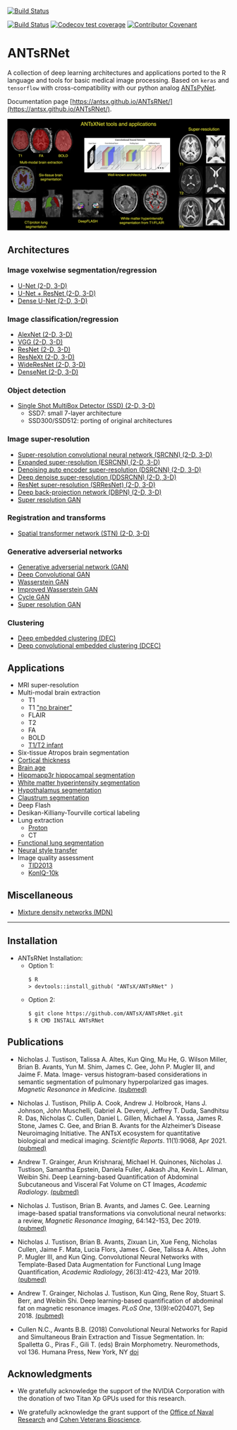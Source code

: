 [![Build Status](https://travis-ci.org/ANTsX/ANTsRNet.png?branch=master)](https://travis-ci.org/ANTsX/ANTsRNet)

 <!-- badges: start -->
[![Build Status](https://travis-ci.com/muschellij2/ANTsRNet.png?branch=master)](https://travis-ci.com/muschellij2/ANTsRNet)
[![Codecov test coverage](https://codecov.io/gh/muschellij2/ANTsRNet/branch/master/graph/badge.svg)](https://codecov.io/gh/muschellij2/ANTsRNet?branch=master)
[![Contributor Covenant](https://img.shields.io/badge/Contributor%20Covenant-v2.0%20adopted-ff69b4.svg)](code_of_conduct.md)
<!-- badges: end -->

# ANTsRNet

A collection of deep learning architectures and applications ported to the R language and tools for basic medical image processing. Based on `keras` and `tensorflow` with cross-compatibility with our python analog [ANTsPyNet](https://github.com/ntustison/ANTsPyNet/).

Documentation page [https://antsx.github.io/ANTsRNet/](https://antsx.github.io/ANTsRNet/).

![ANTsXNetTools](docs/figures/coreANTsXNetTools.png)

## Architectures

### Image voxelwise segmentation/regression

* [U-Net (2-D, 3-D)](https://arxiv.org/abs/1505.04597)
* [U-Net + ResNet (2-D, 3-D)](https://arxiv.org/abs/1608.04117)
* [Dense U-Net (2-D, 3-D)](https://arxiv.org/pdf/1709.07330.pdf)

### Image classification/regression

* [AlexNet (2-D, 3-D)](http://papers.nips.cc/paper/4824-imagenet-classification-with-deep-convolutional-neural-networks.pdf)
* [VGG (2-D, 3-D)](https://arxiv.org/abs/1409.1556)
* [ResNet (2-D, 3-D)](https://arxiv.org/abs/1512.03385)
* [ResNeXt (2-D, 3-D)](https://arxiv.org/abs/1611.05431)
* [WideResNet (2-D, 3-D)](http://arxiv.org/abs/1605.07146)
* [DenseNet (2-D, 3-D)](https://arxiv.org/abs/1608.06993)

### Object detection

* [Single Shot MultiBox Detector (SSD) (2-D, 3-D)](https://arxiv.org/abs/1512.02325)
    * SSD7: small 7-layer architecture
    * SSD300/SSD512: porting of original architectures

### Image super-resolution

* [Super-resolution convolutional neural network (SRCNN) (2-D, 3-D)](https://arxiv.org/abs/1501.00092)
* [Expanded super-resolution (ESRCNN) (2-D, 3-D)](https://arxiv.org/abs/1501.00092)
* [Denoising auto encoder super-resolution (DSRCNN) (2-D, 3-D)]()
* [Deep denoise super-resolution (DDSRCNN) (2-D, 3-D)](https://arxiv.org/abs/1606.08921)
* [ResNet super-resolution (SRResNet) (2-D, 3-D)](https://arxiv.org/abs/1609.04802)
* [Deep back-projection network (DBPN) (2-D, 3-D)](https://arxiv.org/abs/1803.02735)
* [Super resolution GAN](https://arxiv.org/abs/1609.04802)

### Registration and transforms

* [Spatial transformer network (STN) (2-D, 3-D)](https://arxiv.org/abs/1506.02025)

### Generative adverserial networks

* [Generative adverserial network (GAN)](https://arxiv.org/abs/1406.2661)
* [Deep Convolutional GAN](https://arxiv.org/abs/1511.06434)
* [Wasserstein GAN](https://arxiv.org/abs/1701.07875)
* [Improved Wasserstein GAN](https://arxiv.org/abs/1704.00028)
* [Cycle GAN](https://arxiv.org/abs/1703.10593)
* [Super resolution GAN](https://arxiv.org/abs/1609.04802)

### Clustering

* [Deep embedded clustering (DEC)](https://arxiv.org/abs/1511.06335)
* [Deep convolutional embedded clustering (DCEC)](https://xifengguo.github.io/papers/ICONIP17-DCEC.pdf)

## Applications

* MRI super-resolution
* Multi-modal brain extraction
    * T1 
    * T1 ["no brainer"](https://github.com/neuronets/nobrainer)
    * FLAIR
    * T2
    * FA
    * BOLD
    * [T1/T2 infant](https://www.med.unc.edu/psych/research/psychiatry-department-research-programs/early-brain-development-research/)
* Six-tissue Atropos brain segmentation
* [Cortical thickness](https://www.medrxiv.org/content/10.1101/2020.10.19.20215392v1.full)
* [Brain age](https://academic.oup.com/brain/article-abstract/143/7/2312/5863667?redirectedFrom=fulltext)
* [Hippmapp3r hippocampal segmentation](https://pubmed.ncbi.nlm.nih.gov/31609046/)
* [White matter hyperintensity segmentation](https://pubmed.ncbi.nlm.nih.gov/30125711/)
* [Hypothalamus segmentation](https://pubmed.ncbi.nlm.nih.gov/32853816/)
* [Claustrum segmentation](https://arxiv.org/abs/2008.03465)
* Deep Flash
* Desikan-Killiany-Tourville cortical labeling
* Lung extraction
    * [Proton](https://www.ncbi.nlm.nih.gov/pubmed/30195415)
    * CT
* [Functional lung segmentation](https://www.medrxiv.org/content/10.1101/2021.03.04.21252588v2)
* [Neural style transfer](https://arxiv.org/abs/1508.06576)
* Image quality assessment
    * [TID2013](https://www.sciencedirect.com/science/article/pii/S0923596514001490)
    * [KonIQ-10k](https://ieeexplore.ieee.org/document/8968750)

## Miscellaneous

* [Mixture density networks (MDN)](https://publications.aston.ac.uk/373/1/NCRG_94_004.pdf)

--------------------------------------

## Installation

* ANTsRNet Installation:
    * Option 1:
       ```
       $ R
       > devtools::install_github( "ANTsX/ANTsRNet" )
       ```
    * Option 2:
       ```
       $ git clone https://github.com/ANTsX/ANTsRNet.git
       $ R CMD INSTALL ANTsRNet
       ```

## Publications

* Nicholas J. Tustison,  Talissa A. Altes, Kun Qing, Mu He, G. Wilson Miller, Brian B. Avants, Yun M. Shim, James C. Gee, John P. Mugler III, and Jaime F. Mata.  Image- versus histogram-based considerations in semantic segmentation of pulmonary hyperpolarized gas images. _Magnetic Resonance in Medicine_. [(pubmed)](https://pubmed.ncbi.nlm.nih.gov/34227163/)

* Nicholas J. Tustison, Philip A. Cook, Andrew J. Holbrook, Hans J. Johnson, John Muschelli, Gabriel A. Devenyi, Jeffrey T. Duda, Sandhitsu R. Das, Nicholas C. Cullen, Daniel L. Gillen, Michael A. Yassa, James R. Stone, James C. Gee, and Brian B. Avants for the Alzheimer’s Disease Neuroimaging Initiative.  The ANTsX ecosystem for quantitative biological and medical imaging. _Scientific Reports_.  11(1):9068, Apr 2021. [(pubmed)](https://pubmed.ncbi.nlm.nih.gov/33907199/)

* Andrew T. Grainger, Arun Krishnaraj, Michael H. Quinones, Nicholas J. Tustison, Samantha Epstein, Daniela Fuller, Aakash Jha, Kevin L. Allman, Weibin Shi. Deep Learning-based Quantification of Abdominal Subcutaneous and Visceral Fat Volume on CT Images, _Academic Radiology_.  [(pubmed)](https://pubmed.ncbi.nlm.nih.gov/32771313/)

* Nicholas J. Tustison, Brian B. Avants, and James C. Gee. Learning image-based spatial transformations via convolutional neural networks: a review,  _Magnetic Resonance Imaging_, 64:142-153, Dec 2019.  [(pubmed)](https://www.ncbi.nlm.nih.gov/pubmed/31200026) 

* Nicholas J. Tustison, Brian B. Avants, Zixuan Lin, Xue Feng, Nicholas Cullen, Jaime F. Mata, Lucia Flors, James C. Gee, Talissa A. Altes, John P. Mugler III, and Kun Qing.  Convolutional Neural Networks with Template-Based Data Augmentation for Functional Lung Image Quantification, _Academic Radiology_, 26(3):412-423, Mar 2019. [(pubmed)](https://www.ncbi.nlm.nih.gov/pubmed/30195415)

* Andrew T. Grainger, Nicholas J. Tustison, Kun Qing, Rene Roy, Stuart S. Berr, and Weibin Shi.  Deep learning-based quantification of abdominal fat on magnetic resonance images. _PLoS One_, 13(9):e0204071, Sep 2018.  [(pubmed)](https://www.ncbi.nlm.nih.gov/pubmed/30235253)

* Cullen N.C., Avants B.B. (2018) Convolutional Neural Networks for Rapid and Simultaneous Brain Extraction and Tissue Segmentation. In: Spalletta G., Piras F., Gili T. (eds) Brain Morphometry. Neuromethods, vol 136. Humana Press, New York, NY [doi](https://doi.org/10.1007/978-1-4939-7647-8_2)

## Acknowledgments

* We gratefully acknowledge the support of the NVIDIA Corporation with the donation of two Titan Xp GPUs used for this research.

* We gratefully acknowledge the grant support of the [Office of Naval Research](https://www.onr.navy.mil) and [Cohen Veterans Bioscience](https://www.cohenveteransbioscience.org).
